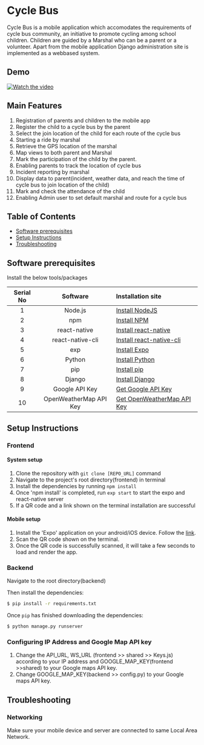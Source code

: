 # Cycle Bus

Cycle Bus is a mobile application which accomodates the requirements of cycle bus community, an initiative to promote cycling among school children. Children are guided by a Marshal who can be a parent or a volunteer. 
Apart from the mobile application Django administration site is implemented as a webbased system.

## Demo

[![Watch the video](https://img.youtube.com/vi/Oqf4gTRgd74/maxresdefault.jpg)](https://youtu.be/Oqf4gTRgd74)

## Main Features

1. Registration of parents and children to the mobile app
2. Register the child to a cycle bus by the parent
3. Select the join location of the child for each route of the cycle bus
4. Starting a ride by marshal 
5. Retrieve the GPS location of the marshal
6. Map views to both parent and Marshal 
7. Mark the participation of the child by the parent. 
8. Enabling parents to track the location of cycle bus
9. Incident reporting by marshal
10. Display data to parent(incident, weather data, and reach the time of cycle bus to join location of the child)
11. Mark and check the attendance of the child
12. Enabling Admin user to set default marshal and route for a cycle bus

## Table of Contents

* [Software prerequisites](#software-prerequisites)
* [Setup Instructions](#setup-instructions)
* [Troubleshooting](#troubleshooting)


## Software prerequisites

Install the below tools/packages

| Serial No   | Software                   | Installation site |
| :---------: | :----------------:         | :---------------- |
| 1           | Node.js                    | [Install NodeJS](https://nodejs.org/en/download/) |
| 2           | npm                        | [Install NPM](https://www.npmjs.com/get-npm)      |
| 3           | react-native               | [Install react-native](https://www.npmjs.com/package/react-native) |
| 4           | react-native-cli           | [Install react-native-cli](https://www.npmjs.com/package/react-native-cli) |
| 5           | exp                        | [Install Expo](https://www.npmjs.com/package/exp) |
| 6           | Python                     | [Install Python](https://www.python.org/downloads/) |
| 7           | pip                        | [Install pip](https://pip.pypa.io/en/stable/installation/) |
| 8           | Django                     | [Install Django](https://docs.djangoproject.com/en/4.0/topics/install/) |
| 9           | Google API Key             | [Get Google API Key](https://cloud.google.com/docs/authentication/api-keys)|
| 10          | OpenWeatherMap API Key     | [Get OpenWeatherMap API Key](https://openweathermap.org/api)|

## Setup Instructions

### Frontend

#### System setup

1. Clone the repository with ```git clone [REPO_URL]``` command
2. Navigate to the project's root directory(frontend) in terminal
3. Install the dependencies by running ```npm install```
4. Once 'npm install' is completed, run ```exp start``` to start the expo and react-native server
5. If a QR code and a link shown on the terminal installation are successful

#### Mobile setup

1. Install the 'Expo' application on your android/iOS device. Follow the [link](https://expo.io/tools#client).
2. Scan the QR code shown on the terminal.
3. Once the QR code is successfully scanned, it will take a few seconds to load and render the app.

### Backend

Navigate to the root directory(backend)

Then install the dependencies:

```sh
$ pip install -r requirements.txt
```

Once `pip` has finished downloading the dependencies:
```sh
$ python manage.py runserver
```

### Configuring IP Address and Google Map API key

1. Change the API_URL, WS_URL (frontend >> shared >> Keys.js) according to your IP address and GOOGLE_MAP_KEY(frontend >>shared) to your Google maps API key. 
2. Change GOOGLE_MAP_KEY(backend >> config.py) to your Google maps API key. 

## Troubleshooting

### Networking

Make sure your mobile device and server are connected to same Local Area Network.
